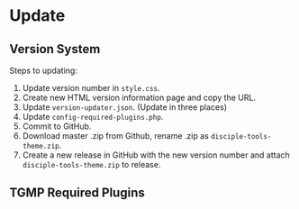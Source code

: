 # Update


## Version System

Steps to updating:
1. Update version number in `style.css`.
1. Create new HTML version information page and copy the URL.
1. Update `version-updater.json`. (Update in three places)
1. Update `config-required-plugins.php`. 
1. Commit to GitHub.
1. Download master .zip from Github, rename .zip as `disciple-tools-theme.zip`.
1. Create a new release in GitHub with the new version number and attach `disciple-tools-theme.zip` to release.

## TGMP Required Plugins
